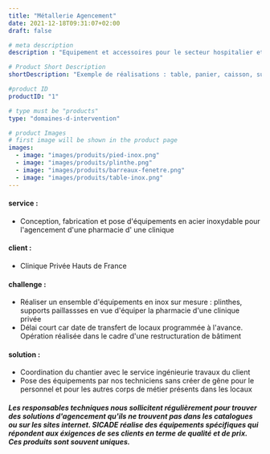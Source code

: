 ```yaml
---
title: "Métallerie Agencement"
date: 2021-12-18T09:31:07+02:00
draft: false

# meta description
description : "Equipement et accessoires pour le secteur hospitalier et les laboratoires"

# Product Short Description
shortDescription: "Exemple de réalisations : table, panier, caisson, support sonde, armoire à pharmacie, rack, rayonnage, guéridon inox, marche pied, tige porte sérum, portique, plan de travail, bloc tiroir, rail, tablette abattante, support mural, claustra, paravent"

#product ID
productID: "1"

# type must be "products"
type: "domaines-d-intervention"

# product Images
# first image will be shown in the product page
images:
  - image: "images/produits/pied-inox.png"
  - image: "images/produits/plinthe.png"
  - image: "images/produits/barreaux-fenetre.png"
  - image: "images/produits/table-inox.png"
---
```


#### service :
* Conception, fabrication et pose d'équipements en acier inoxydable pour l'agencement d'une pharmacie d' une clinique  

#### client :
* Clinique Privée Hauts de France 

#### challenge :
* Réaliser un ensemble d'équipements en inox sur mesure : plinthes, supports paillassses en vue d'équiper la pharmacie d'une clinique privée 
* Délai court car date de transfert de locaux programmée à l'avance. Opération réalisée dans le cadre d'une restructuration de bâtiment

#### solution :
* Coordination du chantier avec le service ingénieurie travaux du client
* Pose des équipements par nos techniciens sans créer de gêne pour le personnel et pour les autres corps de métier présents dans les locaux

##### Les responsables techniques nous sollicitent régulièrement pour trouver des solutions d'agencement qu'ils ne trouvent pas dans les catalogues ou sur les sites internet. SICADE réalise des équipements spécifiques qui répondent aux éxigences de ses clients en terme de qualité et de prix. Ces produits sont souvent uniques.
